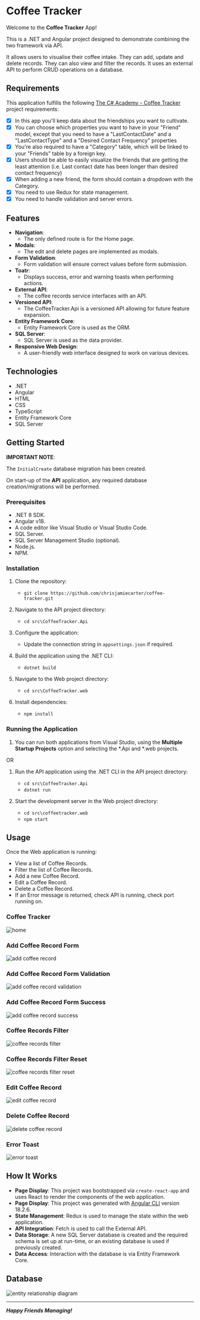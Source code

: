 # Coffee Tracker

Welcome to the **Coffee Tracker** App!

This is a .NET and Angular project designed to demonstrate combining the two framework via API.

It allows users to visualise their coffee intake. They can add, update and delete records. They can also view and filter the records. It uses an external API to perform CRUD operations on a database.

## Requirements

This application fulfills the following [The C# Academy - Coffee Tracker](https://thecsharpacademy.com/project/32/Coffee%20Tracker) project requirements:

- [x] In this app you'll keep data about the friendships you want to cultivate.
- [x] You can choose which properties you want to have in your "Friend" model, except that you need to have a "LastContactDate" and a "LastContactType" and a "Desired Contact Frequency" properties
- [x] You're also required to have a "Category" table, which will be linked to your "Friends" table by a foreign key.
- [x] Users should be able to easily visualize the friends that are getting the least attention (i.e. Last contact date has been longer than desired contact frequency)
- [x] When adding a new friend, the form should contain a dropdown with the Category.
- [x] You need to use Redux for state management.
- [x] You need to handle validation and server errors.

## Features

- **Navigation**:
	- The only defined route is for the Home page.
- **Modals**:
	- The edit and delete pages are implemented as modals.
- **Form Validation**:
	- Form validation will ensure correct values before form submission.
- **Toatr**:
	- Displays success, error and warning toasts when performing actions.
- **External API**:
	- The coffee records service interfaces with an API.
- **Versioned API**:
	- The CoffeeTracker.Api is a versioned API allowing for future feature expansion.
- **Entity Framework Core**:
	- Entity Framework Core is used as the ORM.
- **SQL Server**:
	- SQL Server is used as the data provider.
- **Responsive Web Design**: 
	- A user-friendly web interface designed to work on various devices.

## Technologies

- .NET
- Angular
- HTML
- CSS
- TypeScript
- Entity Framework Core
- SQL Server

## Getting Started

**IMPORTANT NOTE**: 

The `InitialCreate` database migration has been created.

On start-up of the **API** application, any required database creation/migrations will be performed.

### Prerequisites

- .NET 8 SDK.
- Angular v18.
- A code editor like Visual Studio or Visual Studio Code.
- SQL Server.
- SQL Server Management Studio (optional).
- Node.js.
- NPM.

### Installation

1. Clone the repository:
	- `git clone https://github.com/chrisjamiecarter/coffee-tracker.git`

2. Navigate to the API project directory:
	- `cd src\CoffeeTracker.Api`
	
3. Configure the application:
	- Update the connection string in `appsettings.json` if required.
	
4. Build the application using the .NET CLI:
	- `dotnet build`

5. Navigate to the Web project directory:
	- `cd src\CoffeeTracker.web`

6. Install dependencies:
	- `npm install`

### Running the Application

1. You can run both applications from Visual Studio, using the **Multiple Startup Projects** option and selecting the *.Api and *.web projects.

OR

1. Run the API application using the .NET CLI in the API project directory:
	- `cd src\CoffeeTracker.Api`
	- `dotnet run`

2. Start the development server in the Web project directory:
	- `cd src\coffeetracker.web`
	- `npm start`

## Usage

Once the Web application is running:

- View a list of Coffee Records.
- Filter the list of Coffee Records.
- Add a new Coffee Record.
- Edit a Coffee Record.
- Delete a Coffee Record.
- If an Error message is returned, check API is running, check port running on.

### Coffee Tracker

![home](./_resources/coffee-tracker-home.png)

### Add Coffee Record Form

![add coffee record](./_resources/coffee-tracker-add-form.png)

### Add Coffee Record Form Validation

![add coffee record validation](./_resources/coffee-tracker-add-form-validation.png)

### Add Coffee Record Form Success

![add coffee record success](./_resources/coffee-tracker-add-success.png)

### Coffee Records Filter

![coffee records filter](./_resources/coffee-tracker-filter-applied.png)

### Coffee Records Filter Reset

![coffee records filter reset](./_resources/coffee-tracker-filter-reset.png)

### Edit Coffee Record

![edit coffee record](./_resources/coffee-tracker-edit.png)

### Delete Coffee Record

![delete coffee record](./_resources/coffee-tracker-delete.png)

### Error Toast

![error toast](./_resources/coffee-tracker-error.png)

## How It Works

- **Page Display**: This project was bootstrapped via `create-react-app` and uses React to render the components of the web application.
- **Page Display**: This project was generated with [Angular CLI](https://github.com/angular/angular-cli) version 18.2.6.
- **State Management**: Redux is used to manage the state within the web application.
- **API Integration**: Fetch is used to call the External API.
- **Data Storage**: A new SQL Server database is created and the required schema is set up at run-time, or an existing database is used if previously created.
- **Data Access**: Interaction with the database is via Entity Framework Core.

## Database

![entity relationship diagram](./_resources/entity-relationship-diagram.png)

---
***Happy Friends Managing!***
